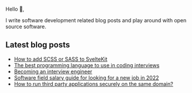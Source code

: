 Hello 👋,

I write software development related blog posts and play around with open source software.

<!-- [Blog](//blog.hao.dev) -->

<!--
**h-dong/h-dong** is a ✨ _special_ ✨ repository because its `README.md` (this file) appears on your GitHub profile.

Here are some ideas to get you started:

- 🔭 I’m currently working on ...
- 🌱 I’m currently learning ...
- 👯 I’m looking to collaborate on ...
- 🤔 I’m looking for help with ...
- 💬 Ask me about ...
- 📫 How to reach me: ...
- 😄 Pronouns: ...
- ⚡ Fun fact: ...
-->

## Latest blog posts
<!-- BLOG-POST-LIST:START -->
- [How to add SCSS or SASS to SvelteKit](https://blog.hao.dev/how-to-add-scss-or-sass-to-sveltekit)
- [The best programming language to use in coding interviews](https://blog.hao.dev/the-best-programming-language-to-use-in-coding-interviews)
- [Becoming an interview engineer](https://blog.hao.dev/becoming-an-interview-engineer)
- [Software field salary guide for looking for a new job in 2022](https://blog.hao.dev/software-field-salary-guide-for-looking-for-a-new-job-in-2022)
- [How to run third party applications securely on the same domain?](https://blog.hao.dev/how-to-run-third-party-applications-securely-on-the-same-domain)
<!-- BLOG-POST-LIST:END -->
